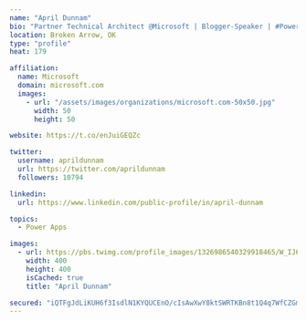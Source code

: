 ```yaml
---
name: "April Dunnam"
bio: "Partner Technical Architect @Microsoft | Blogger-Speaker | #PowerApps, #PowerAutomate, #Office365, #SharePoint | #WIT | #Karaoke Queen"
location: Broken Arrow, OK
type: "profile"
heat: 179

affiliation:
  name: Microsoft
  domain: microsoft.com
  images:
    - url: "/assets/images/organizations/microsoft.com-50x50.jpg"
      width: 50
      height: 50

website: https://t.co/enJuiGEQZc

twitter:
  username: aprildunnam
  url: https://twitter.com/aprildunnam
  followers: 10794

linkedin:
  url: https://www.linkedin.com/public-profile/in/april-dunnam

topics:
  - Power Apps

images:
  - url: https://pbs.twimg.com/profile_images/1326986540329918465/W_IJ6Ih2_400x400.jpg
    width: 400
    height: 400
    isCached: true
    title: "April Dunnam"

secured: "iQTFgJdLiKUH6f3IsdlN1KYQUCEnO/cIsAwXwY8ktSWRTKBn8t1Q4q7WfCZGmRlX8hGnmAgu4kVw/VerGctqlq3mATus0gA6kYs5NFUgpMvMK0G3Z+F8/UKzpP7ibaRYhLkxIc447QoaS9TcQ/yuBCX1ofLun98MBvWIq1/R/szJ18UuLzrIZEXv3vMC+Y44OQ3vWWHjhqSur1VbVZaxy4fP8KSnBQbuee68iTf4MKu3T01LyqfE8+nArMoTBOQANV3gbGMPobLrpfgvv2cEUvzO9jd9qCCbb8NlJWcIzgH3ssPSfe4/fZgMPHivv5kmrrDSaSrF7kKAv9oyEFAku6GNeRTffE93HvvYFUEIckDe1wRLIOaZ1JNvh/tiNDp4JPGwCSvfpjzBC4b1tNJcuXN54DfHvyaHJBx14ClLWEg=;E038XMrSdJv9G8DZiqBQ/Q=="
---
```


